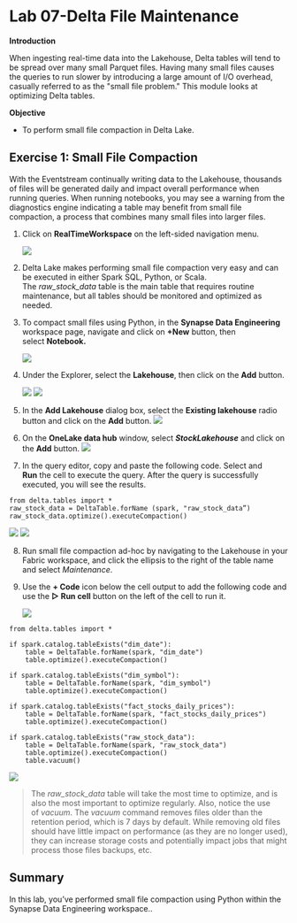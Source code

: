 # Lab 07-Delta File Maintenance

**Introduction**

When ingesting real-time data into the Lakehouse, Delta tables will tend
to be spread over many small Parquet files. Having many small files
causes the queries to run slower by introducing a large amount of I/O
overhead, casually referred to as the "small file problem." This module
looks at optimizing Delta tables.

**Objective**

- To perform small file compaction in Delta Lake.

## Exercise 1: Small File Compaction

With the Eventstream continually writing data to the Lakehouse,
thousands of files will be generated daily and impact overall
performance when running queries. When running notebooks, you may see a
warning from the diagnostics engine indicating a table may benefit from
small file compaction, a process that combines many small files into
larger files.

1.  Click on **RealTimeWorkspace** on the left-sided navigation menu.

      ![](./media/image1.png)

2.  Delta Lake makes performing small file compaction very easy and can
    be executed in either Spark SQL, Python, or Scala.
    The *raw_stock_data* table is the main table that requires routine
    maintenance, but all tables should be monitored and optimized as
    needed.

3.  To compact small files using Python, in the **Synapse Data
    Engineering** workspace page, navigate and click on **+New** button,
    then select **Notebook.**
    
      ![](./media/image2.png)

5.  Under the Explorer, select the **Lakehouse**, then click on the
    **Add** button.

      ![](./media/image3.png)
      ![](./media/image4.png)

6.  In the **Add Lakehouse** dialog box, select the **Existing
    lakehouse** radio button and click on the **Add** button.
      ![](./media/image5.png)

7.  On the **OneLake data hub** window, select ***StockLakehouse*** and
    click on the **Add** button.
      ![](./media/image6.png)

8.  In the query editor, copy and paste the following code. Select and
    **Run** the cell to execute the query. After the query is
    successfully executed, you will see the results.
```
from delta.tables import *
raw_stock_data = DeltaTable.forName (spark, "raw_stock_data”)
raw_stock_data.optimize().executeCompaction()
```
   ![](./media/image7.png)
   ![](./media/image8.png)

8.  Run small file compaction ad-hoc by navigating to the Lakehouse in
    your Fabric workspace, and click the ellipsis to the right of the
    table name and select *Maintenance*.

9.  Use the **+ Code** icon below the cell output to add the following
    code and use the **▷ Run cell** button on the left of the cell to
    run it.

      ![](./media/image9.png)
```    
from delta.tables import *

if spark.catalog.tableExists("dim_date"):
    table = DeltaTable.forName(spark, "dim_date")
    table.optimize().executeCompaction()

if spark.catalog.tableExists("dim_symbol"):
    table = DeltaTable.forName(spark, "dim_symbol")
    table.optimize().executeCompaction()

if spark.catalog.tableExists("fact_stocks_daily_prices"):
    table = DeltaTable.forName(spark, "fact_stocks_daily_prices")
    table.optimize().executeCompaction()

if spark.catalog.tableExists("raw_stock_data"):
    table = DeltaTable.forName(spark, "raw_stock_data")
    table.optimize().executeCompaction()
    table.vacuum()
```
![](./media/image10.png)
> The *raw_stock_data* table will take the most time to optimize, and is
> also the most important to optimize regularly. Also, notice the use
> of *vacuum*. The *vacuum* command removes files older than the
> retention period, which is 7 days by default. While removing old files
> should have little impact on performance (as they are no longer used),
> they can increase storage costs and potentially impact jobs that might
> process those files backups, etc.

## **Summary**

In this lab, you’ve performed small file compaction using Python within
the Synapse Data Engineering workspace..
